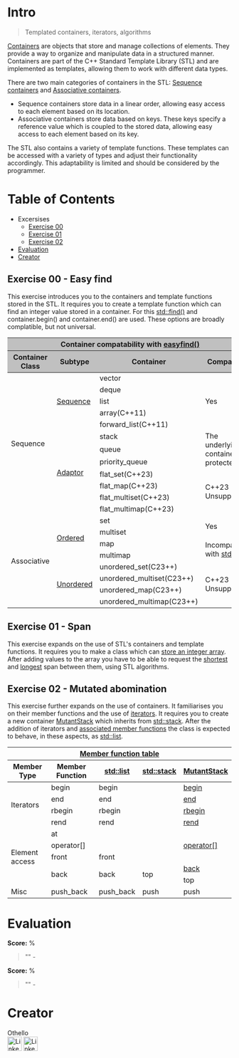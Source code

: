 # Intro
> Templated containers, iterators, algorithms

[Containers](https://en.cppreference.com/w/cpp/container) are objects that store and manage collections of elements. They provide a way to organize and manipulate data in a structured manner. Containers are part of the C++ Standard Template Library (STL) and are implemented as templates, allowing them to work with different data types.

There are two main categories of containers in the STL: [Sequence containers](https://en.cppreference.com/w/cpp/container#Sequence_containers) and [Associative containers](https://en.cppreference.com/w/cpp/container#Associative_containers).
- Sequence containers store data in a linear order, allowing easy access to each element based on its location.
- Associative containers store data based on keys. These keys specify a reference value which is coupled to the stored data, allowing easy access to each element based on its key.

The STL also contains a variety of template functions. These templates can be accessed with a variety of types and adjust their functionality accordingly. This adaptability is limited and should be considered by the programmer.

# Table of Contents
- Excersises
  - [Exercise 00](#exercise-00---easy-find)
  - [Exercise 01](#exercise-01---span)
  - [Exercise 02](#exercise-02---mutated-abomination)
- [Evaluation](#evaluation)
- [Creator](#creator)

## Exercise 00 - Easy find
This exercise introduces you to the containers and template functions stored in the STL. It requires you to create a template function which can find an integer value stored in a container<int>. For this [std::find()](https://en.cppreference.com/w/cpp/algorithm/find) and container.begin() and container.end() are used. These options are broadly complatible, but not universal.

<table>
	<thead style="background-color: #C0C0C0;">
		<tr>
			<th colspan="4">Container compatability with <a href="ex00/easyfind.hpp#L20">easyfind()</a></th>
		</tr>
		<tr>
			<th>Container Class</th>
			<th>Subtype</th>
			<th>Container</th>
			<th>Compatible</th>
		</tr>
	</thead>
	<tbody>
		<tr>
			<td rowspan="12">Sequence</td>
			<td rowspan="5"><a href="https://en.cppreference.com/w/cpp/container#Sequence_containers">Sequence</a></td>
			<td>vector</td>
			<td rowspan="5">Yes</td>
		</tr>
		<tr>	<td>deque</td>	</tr>
		<tr>	<td>list</td>	</tr>
		<tr>	<td>array(C++11)</td>	</tr>
		<tr>	<td>forward_list(C++11)</td>	</tr>
		<tr>
			<td rowspan="7"><a href="https://en.cppreference.com/w/cpp/container#Container_adaptors">Adaptor</a></td>
			<td>stack</td>
			<td rowspan="3">The underlying container is protected</td>
		</tr>
		<tr>	<td>queue</td>	</tr>
		<tr>	<td>priority_queue</td>	</tr>
		<tr>
			<td>flat_set(C++23)</td>
			<td rowspan="4">C++23 Unsupported</td>
		</tr>
		<tr>	<td>flat_map(C++23)</td>	</tr>
		<tr>	<td>flat_multiset(C++23)</td>	</tr>
		<tr>	<td>flat_multimap(C++23)</td>	</tr>
		<tr>
			<td rowspan="8">Associative</td>
			<td rowspan="4"><a href="https://en.cppreference.com/w/cpp/container#Associative_containers">Ordered</a></td>
			<td>set</td>
			<td rowspan="2">Yes</td>
		</tr>
		<tr>	<td>multiset</td>	</tr>
		<tr>
			<td>map</td>
			<td rowspan="2">Incompatible with <a href="https://en.cppreference.com/w/cpp/algorithm/find">std::find</a></td>
		</tr>
		<tr>	<td>multimap</td>	</tr>
		<tr>
			<td rowspan="4"><a href="https://en.cppreference.com/w/cpp/container#Unordered_associative_containers">Unordered</a></td>
			<td>unordered_set(C23++)</td>
			<td rowspan="4">C++23 Unsupported</td>
		</tr>
		<tr>	<td>unordered_multiset(C23++)</td>	</tr>
		<tr>	<td>unordered_map(C23++)</td>	</tr>
		<tr>	<td>unordered_multimap(C23++)</td>	</tr>
	</tbody>
</table>

## Exercise 01 - Span
This exercise expands on the use of STL's containers and template functions. It requires you to make a class which can [store an integer array](ex01/Span.hpp#L25). After adding values to the array you have to be able to request the [shortest](ex01/Span.cpp#L91) and [longest](ex01/Span.cpp#L102) span between them, using STL algorithms.

## Exercise 02 - Mutated abomination
This exercise further expands on the use of containers. It familiarises you on their member functions and the use of [iterators](ex02/Mutantstack.hpp#L27). It requires you to create a new container [MutantStack](ex02/MutantStack.hpp#L20) which inherits from [std::stack](https://en.cppreference.com/w/cpp/header/stack).
After the addition of iterators and [associated member functions](ex02/MutantStack.hpp#L33) the class is expected to behave, in these aspects, as [std::list](https://en.cppreference.com/w/cpp/header/list).

<table>
	<thead>
		<tr>
			<th colspan="5"><a href="https://en.cppreference.com/w/cpp/container#Member_function_table">Member function table</a></th>
		</tr>
		<tr>
			<th>Member Type</th>
			<th>Member Function</th>
			<th><a href="https://en.cppreference.com/w/cpp/header/list">std::list</a></th>
			<th><a href="https://en.cppreference.com/w/cpp/header/stack">std::stack</a></th>
			<th><a href="ex02/MutantStack.hpp#L20">MutantStack</a></th>
		</tr>
	</thead>
	<tbody>
		<tr>
			<td rowspan="4">Iterators</td>
			<td>begin</td>
			<td>begin</td>
			<td></td>
			<td><a href="ex02/MutantStack.hpp#L33">begin</a></td>
		</tr>
  		<tr>
			<td>end</td>
			<td>end</td>
			<td></td>
			<td><a href="ex02/MutantStack.hpp#L36">end</a></td>
		</tr>
  		<tr>
			<td>rbegin</td>
			<td>rbegin</td>
			<td></td>
			<td><a href="ex02/MutantStack.hpp#L34">rbegin</a></td>
		</tr>
  		<tr>
			<td>rend</td>
			<td>rend</td>
			<td></td>
			<td><a href="ex02/MutantStack.hpp#L37">rend</a></td>
		</tr>
		<tr>
			<td rowspan="5">Element access</td>
			<td>at</td>
			<td></td>
			<td></td>
			<td></td>
		</tr>
  		<tr>
			<td>operator[]</td>
			<td></td>
			<td></td>
			<td><a href="ex02/MutantStack.hpp#L44">operator[]</a></td>
		</tr>
  		<tr>
			<td>front</td>
			<td>front</td>
			<td></td>
			<td></td>
		</tr>
  		<tr>
			<td rowspan="2">back</td>
			<td rowspan="2">back</td>
			<td rowspan="2">top</td>
			<td><a href="ex02/MutantStack.hpp#L35">back</a></td>
		</tr>
		<tr>
			<td>top</td>
		</tr>
  		<tr>
			<td rowspan="1">Misc</td>
   			<td>push_back</td>
      			<td>push_back</td>
      			<td>push</td>	
      			<td>push</td>	
		</tr>
	</tbody>
</table>

# Evaluation
**Score:** %
> ""
> 		- 

**Score:** %
> ""
> 		- 
# Creator
Othello<br>
[<img alt="LinkedIn" height="32px" src="https://github.githubassets.com/images/modules/logos_page/GitHub-Mark.png" target="_blank" />](https://github.com/OthelloPlusPlus)
[<img alt="LinkedIn" height="32px" src="https://upload.wikimedia.org/wikipedia/commons/thumb/c/ca/LinkedIn_logo_initials.png/600px-LinkedIn_logo_initials.png" target="_blank" />](https://nl.linkedin.com/in/orlando-hengelmolen)
